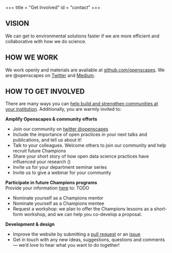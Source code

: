 +++
title = "Get Involved"
id = "contact"
+++

## VISION

We can get to environmental solutions faster if we are more efficient and collaborative with how we do science.

## HOW WE WORK

We work openly and materials are available at [github.com/openscapes](https://github.com/openscapes). We are @openscapes on [Twitter](https://twitter.com/openscapes) and [Medium](https://medium.com/@openscapes). 

## HOW TO GET INVOLVED

There are many ways you can [help build and strengthen communities at your institution](/blog/2018/12/06/building-communities/). Additionally, you are warmly invited to:

**Amplify Openscapes & community efforts**

- Join our community on [twitter @openscapes](https://twitter.com/openscapes)
- Include the importance of open practices in your next talks and publications, and tell us about it!
- Talk to your colleagues. Welcome others to join our community and help recruit future Champions
- Share your short story of how open data science practices have influenced your research ()
- Invite us for your department seminar series
- Invite us to give a webinar for your community

**Participate in future Champions programs**  
Provide your information [here]() to: TODO

- Nominate yourself as a Champions mentor
- Nominate yourself as a Champions mentee
- Request a workshop: we plan to offer the Champions lessons as a short-form workshop, and we can help you co-develop a proposal. 

**Development & design**  

- Improve the website by submitting a [pull request](https://github.com/Openscapes/website) or an [issue](https://github.com/openscapes/website/issues)
- Get in touch with any new ideas, suggestions, questions and comments — we’d love to hear what you want to do together!




